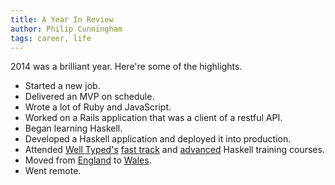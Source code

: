 ```yaml
---
title: A Year In Review
author: Philip Cunningham
tags: career, life
---
```


2014 was a brilliant year. Here're some of the highlights.

- Started a new job.
- Delivered an MVP on schedule.
- Wrote a lot of Ruby and JavaScript.
- Worked on a Rails application that was a client of a restful API.
- Began learning Haskell.
- Developed a Haskell application and deployed it into production.
- Attended [Well Typed's](http://www.well-typed.com/) 
  [fast track](https://skillsmatter.com/courses/464-well-typed-fast-track-to-haskell) 
  and [advanced](https://skillsmatter.com/courses/465-well-typed-advanced-haskell) 
  Haskell training courses.
- Moved from [England](https://en.wikipedia.org/wiki/Brighton) to [Wales](https://en.wikipedia.org/wiki/Pontcanna).
- Went remote.
